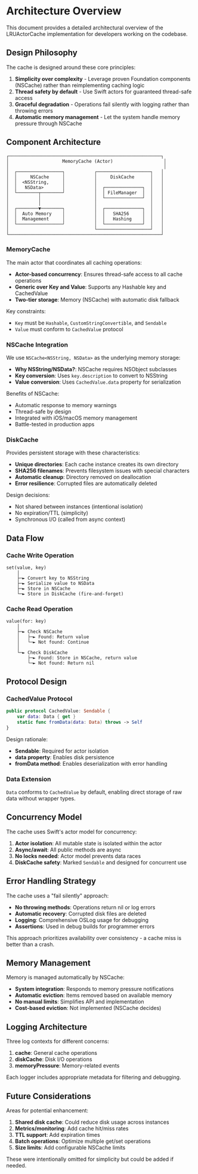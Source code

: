 # Architecture Overview

This document provides a detailed architectural overview of the LRUActorCache implementation for developers working on the codebase.

## Design Philosophy

The cache is designed around these core principles:

1. **Simplicity over complexity** - Leverage proven Foundation components (NSCache) rather than reimplementing caching logic
2. **Thread safety by default** - Use Swift actors for guaranteed thread-safe access
3. **Graceful degradation** - Operations fail silently with logging rather than throwing errors
4. **Automatic memory management** - Let the system handle memory pressure through NSCache

## Component Architecture

```
┌─────────────────────────────────────────────────────────┐
│                    MemoryCache (Actor)                   │
│                                                          │
│  ┌─────────────────┐           ┌────────────────────┐   │
│  │     NSCache     │           │     DiskCache      │   │
│  │  <NSString,     │           │                    │   │
│  │   NSData>       │           │  ┌──────────────┐  │   │
│  └────────┬────────┘           │  │ FileManager  │  │   │
│           │                    │  └──────────────┘  │   │
│           │                    │                    │   │
│  ┌────────▼────────┐           │  ┌──────────────┐  │   │
│  │  Auto Memory    │           │  │   SHA256     │  │   │
│  │  Management     │           │  │   Hashing    │  │   │
│  └─────────────────┘           │  └──────────────┘  │   │
│                                └────────────────────┘   │
└─────────────────────────────────────────────────────────┘
```

### MemoryCache

The main actor that coordinates all caching operations:

- **Actor-based concurrency**: Ensures thread-safe access to all cache operations
- **Generic over Key and Value**: Supports any Hashable key and CachedValue
- **Two-tier storage**: Memory (NSCache) with automatic disk fallback

Key constraints:
- `Key` must be `Hashable`, `CustomStringConvertible`, and `Sendable`
- `Value` must conform to `CachedValue` protocol

### NSCache Integration

We use `NSCache<NSString, NSData>` as the underlying memory storage:

- **Why NSString/NSData?**: NSCache requires NSObject subclasses
- **Key conversion**: Uses `key.description` to convert to NSString
- **Value conversion**: Uses `CachedValue.data` property for serialization

Benefits of NSCache:
- Automatic response to memory warnings
- Thread-safe by design
- Integrated with iOS/macOS memory management
- Battle-tested in production apps

### DiskCache

Provides persistent storage with these characteristics:

- **Unique directories**: Each cache instance creates its own directory
- **SHA256 filenames**: Prevents filesystem issues with special characters
- **Automatic cleanup**: Directory removed on deallocation
- **Error resilience**: Corrupted files are automatically deleted

Design decisions:
- Not shared between instances (intentional isolation)
- No expiration/TTL (simplicity)
- Synchronous I/O (called from async context)

## Data Flow

### Cache Write Operation

```
set(value, key)
    │
    ├─► Convert key to NSString
    ├─► Serialize value to NSData
    ├─► Store in NSCache
    └─► Store in DiskCache (fire-and-forget)
```

### Cache Read Operation

```
value(for: key)
    │
    ├─► Check NSCache
    │   ├─► Found: Return value
    │   └─► Not found: Continue
    │
    └─► Check DiskCache
        ├─► Found: Store in NSCache, return value
        └─► Not found: Return nil
```

## Protocol Design

### CachedValue Protocol

```swift
public protocol CachedValue: Sendable {
    var data: Data { get }
    static func fromData(data: Data) throws -> Self
}
```

Design rationale:
- **Sendable**: Required for actor isolation
- **data property**: Enables disk persistence
- **fromData method**: Enables deserialization with error handling

### Data Extension

`Data` conforms to `CachedValue` by default, enabling direct storage of raw data without wrapper types.

## Concurrency Model

The cache uses Swift's actor model for concurrency:

1. **Actor isolation**: All mutable state is isolated within the actor
2. **Async/await**: All public methods are async
3. **No locks needed**: Actor model prevents data races
4. **DiskCache safety**: Marked `Sendable` and designed for concurrent use

## Error Handling Strategy

The cache uses a "fail silently" approach:

- **No throwing methods**: Operations return nil or log errors
- **Automatic recovery**: Corrupted disk files are deleted
- **Logging**: Comprehensive OSLog usage for debugging
- **Assertions**: Used in debug builds for programmer errors

This approach prioritizes availability over consistency - a cache miss is better than a crash.

## Memory Management

Memory is managed automatically by NSCache:

- **System integration**: Responds to memory pressure notifications
- **Automatic eviction**: Items removed based on available memory
- **No manual limits**: Simplifies API and implementation
- **Cost-based eviction**: Not implemented (NSCache decides)

## Logging Architecture

Three log contexts for different concerns:

1. **cache**: General cache operations
2. **diskCache**: Disk I/O operations  
3. **memoryPressure**: Memory-related events

Each logger includes appropriate metadata for filtering and debugging.

## Future Considerations

Areas for potential enhancement:

1. **Shared disk cache**: Could reduce disk usage across instances
2. **Metrics/monitoring**: Add cache hit/miss rates
3. **TTL support**: Add expiration times
4. **Batch operations**: Optimize multiple get/set operations
5. **Size limits**: Add configurable NSCache limits

These were intentionally omitted for simplicity but could be added if needed.